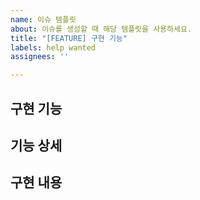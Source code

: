 ```yaml
---
name: 이슈 템플릿
about: 이슈를 생성할 때 해당 템플릿을 사용하세요.
title: "[FEATURE] 구현 기능"
labels: help wanted
assignees: ''

---
```


## 구현 기능

## 기능 상세

## 구현 내용
